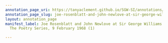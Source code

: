 ```yaml
---
annotation_page_uri: https://tanyaclement.github.io/SGW-SI/annotations/joe-rosenblatt-and-john-newlove-at-sir-george-williams-university-the-poetry-series-9-february-1968-1--canvas-1-roy-kiyooka.json
annotation_page_slug: joe-rosenblatt-and-john-newlove-at-sir-george-williams-university-the-poetry-series-9-february-1968-1--canvas-1-roy-kiyooka
layout: annotation_page
manifest_label: Joe Rosenblatt and John Newlove at Sir George Williams University,
  The Poetry Series, 9 February 1968 (1)

---
```


